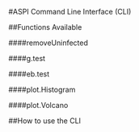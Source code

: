 #ASPI Command Line Interface (CLI)

##Functions Available

####removeUninfected

####g.test

####eb.test

####plot.Histogram

####plot.Volcano

##How to use the CLI

